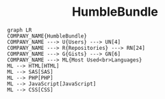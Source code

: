 <h1 align="center">HumbleBundle</h1>

```mermaid
graph LR
COMPANY_NAME{HumbleBundle}
COMPANY_NAME ---> U{Users} ---> UN[4]
COMPANY_NAME ---> R{Repositories} ---> RN[24]
COMPANY_NAME ---> G{Gists} ---> GN[6]
COMPANY_NAME ---> ML{Most Used<br>Languages}
ML --> HTML[HTML]
ML --> SAS[SAS]
ML --> PHP[PHP]
ML --> JavaScript[JavaScript]
ML --> CSS[CSS]
```
